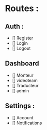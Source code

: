 # Routes :

## Auth :
- [] Register
- [] Login
- [] Logout

## Dashboard
- [] Monteur
- [] videoteam
- [] Traducteur
- [] admin

## Settings :
- [] Account
- [] Notifications
